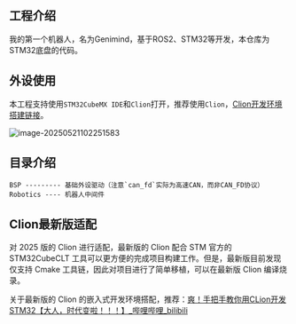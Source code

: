 ## 工程介绍

我的第一个机器人，名为Genimind，基于ROS2、STM32等开发，本仓库为STM32底盘的代码。

## 外设使用

本工程支持使用`STM32CubeMX IDE`和`Clion`打开，推荐使用`Clion`，[Clion开发环境搭建链接](https://tonmoon.top/study/STM32/0.阅读声明/)。

![image-20250521102251583](https://tonmoon.obs.cn-east-3.myhuaweicloud.com/img/tonmoon/image-20250521102251583.png)

## 目录介绍

```
BSP --------- 基础外设驱动（注意`can_fd`实际为高速CAN，而非CAN_FD协议）
Robotics ---- 机器人中间件
```

## Clion最新版适配

对 2025 版的 Clion 进行适配，最新版的 Clion 配合 STM 官方的 STM32CubeCLT 工具可以更方便的完成项目构建工作。但是，最新版目前发现仅支持 Cmake 工具链，因此对项目进行了简单移植，可以在最新版 Clion 编译烧录。

关于最新版的 Clion 的嵌入式开发环境搭配，推荐：[爽！手把手教你用CLion开发STM32【大人，时代变啦！！！】_哔哩哔哩_bilibili](https://www.bilibili.com/video/BV1pnjizYEAk/?spm_id_from=333.1387.homepage.video_card.click&vd_source=9360af603fa540663a17ba65dbad6a7d)